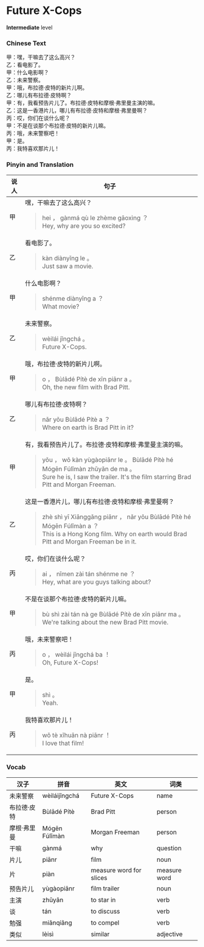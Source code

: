 # Future X-Cops
**Intermediate** level
### Chinese Text
甲：嘿，干嘛去了这么高兴？<br />乙：看电影了。<br />甲：什么电影啊？<br />乙：未来警察。<br />甲：哦，布拉德·皮特的新片儿啊。<br />乙：哪儿有布拉德·皮特啊？<br />甲：有，我看预告片儿了。布拉德·皮特和摩根·弗里曼主演的嘛。<br />乙：这是一香港片儿，哪儿有布拉德·皮特和摩根·弗里曼啊？<br />丙：哎，你们在谈什么呢？<br />甲：不是在谈那个布拉德·皮特的新片儿嘛。<br />丙：哦，未来警察吧！<br />甲：是。<br />丙：我特喜欢那片儿！

### Pinyin and Translation
|说人|句子|
|----|----|
|甲|嘿，干嘛去了这么高兴？<blockquote>hei ， gànmá qù le zhème gāoxìng ？<br />Hey, why are you so excited?</blockquote>|
|乙|看电影了。<blockquote>kàn diànyǐng le 。<br />Just saw a movie.</blockquote>|
|甲|什么电影啊？<blockquote>shénme diànyǐng a ？<br />What movie?</blockquote>|
|乙|未来警察。<blockquote>wèilái jǐngchá 。<br />Future X-Cops.</blockquote>|
|甲|哦，布拉德·皮特的新片儿啊。<blockquote>o ， Bùlādé Pítè de xīn piānr a 。<br />Oh, the new film with Brad Pitt.</blockquote>|
|乙|哪儿有布拉德·皮特啊？<blockquote>nǎr yǒu Bùlādé Pítè a ？<br />Where on earth is Brad Pitt in it?</blockquote>|
|甲|有，我看预告片儿了。布拉德·皮特和摩根·弗里曼主演的嘛。<blockquote>yǒu ， wǒ kàn yùgàopiānr le 。 Bùlādé Pítè hé Mógēn Fúlǐmàn zhǔyǎn de ma 。<br />Sure he is, I saw the trailer. It's the film starring Brad Pitt and Morgan Freeman.</blockquote>|
|乙|这是一香港片儿，哪儿有布拉德·皮特和摩根·弗里曼啊？<blockquote>zhè shì yī Xiānggǎng piānr ， nǎr yǒu Bùlādé Pítè hé Mógēn Fúlǐmàn a ？<br />This is a Hong Kong film. Why on earth would Brad Pitt and Morgan Freeman be in it.</blockquote>|
|丙|哎，你们在谈什么呢？<blockquote>ai ， nǐmen zài tán shénme ne ？<br />Hey, what are you guys talking about?</blockquote>|
|甲|不是在谈那个布拉德·皮特的新片儿嘛。<blockquote>bù shì zài tán nà ge Bùlādé Pítè de xīn piānr ma 。<br />We're talking about the new Brad Pitt movie.</blockquote>|
|丙|哦，未来警察吧！<blockquote>o ， wèilái jǐngchá ba ！<br />Oh, Future X-Cops!</blockquote>|
|甲|是。<blockquote>shì 。<br />Yeah.</blockquote>|
|丙|我特喜欢那片儿！<blockquote>wǒ tè xǐhuān nà piānr ！<br />I love that film!</blockquote>|
### Vocab
|汉子|拼音|英文|词类|
|----|----|----|----|
|未来警察|wèiláijǐngchá|Future X-Cops|name|
|布拉德·皮特|Bùlādé Pítè|Brad Pitt|person|
|摩根·弗里曼|Mógēn Fúlǐmàn|Morgan Freeman|person|
|干嘛|gànmá|why|question|
|片儿|piānr|film|noun|
|片|piàn|measure word for slices|measure word|
|预告片儿|yùgàopiānr|film trailer|noun|
|主演|zhǔyǎn|to star in|verb|
|谈|tán|to discuss|verb|
|勉强|miǎnqiǎng|to compel|verb|
|类似|lèisì|similar|adjective|